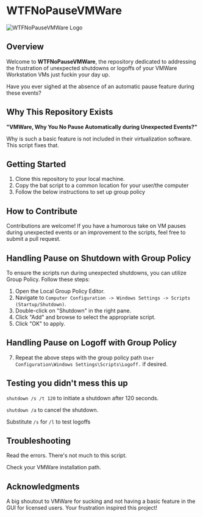 # WTFNoPauseVMWare

![WTFNoPauseVMWare Logo](logo.png)

## Overview

Welcome to **WTFNoPauseVMWare**, the repository dedicated to addressing the frustration of unexpected shutdowns or logoffs of your VMWare Workstation VMs just fuckin your day up. 

Have you ever sighed at the absence of an automatic pause feature during these events?

## Why This Repository Exists

**"VMWare, Why You No Pause Automatically during Unexpected Events?"**

Why is such a basic feature is not included in their virtualization software. This script fixes that. 

## Getting Started

1. Clone this repository to your local machine.
2. Copy the bat script to a common location for your user/the computer
3. Follow the below instructions to set up group policy

## How to Contribute

Contributions are welcome! If you have a humorous take on VM pauses during unexpected events or an improvement to the scripts, feel free to submit a pull request.

## Handling Pause on Shutdown with Group Policy

To ensure the scripts run during unexpected shutdowns, you can utilize Group Policy. Follow these steps:

1. Open the Local Group Policy Editor.
2. Navigate to `Computer Configuration -> Windows Settings -> Scripts (Startup/Shutdown)`.
3. Double-click on "Shutdown" in the right pane.
4. Click "Add" and browse to select the appropriate script.
5. Click "OK" to apply.

## Handling Pause on Logoff with Group Policy

7. Repeat the above steps with the group policy path `User Configuration\Windows Settings\Scripts\Logoff.` if desired.

## Testing you didn't mess this up
`shutdown /s /t 120` to initiate a shutdown after 120 seconds. 

`shutdown /a` to cancel the shutdown.

Substitute `/s` for `/l` to test logoffs

## Troubleshooting

Read the errors. There's not much to this script.

Check your VMWare installation path. 

## Acknowledgments

A big shoutout to VMWare for sucking and not having a basic feature in the GUI for licensed users. Your frustration inspired this project!
